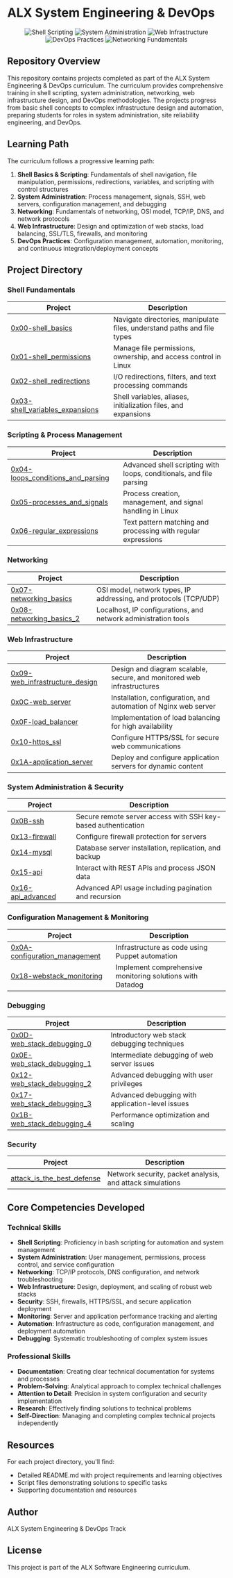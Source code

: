 # ALX System Engineering & DevOps

<p align="center">
  <img src="https://img.shields.io/badge/Shell-Scripting-green.svg" alt="Shell Scripting">
  <img src="https://img.shields.io-badge/System-Administration-blue.svg" alt="System Administration">
  <img src="https://img.shields.io-badge/Web-Infrastructure-orange.svg" alt="Web Infrastructure">
  <img src="https://img.shields.io-badge/DevOps-Practices-red.svg" alt="DevOps Practices">
  <img src="https://img.shields.io-badge/Networking-Fundamentals-yellow.svg" alt="Networking Fundamentals">
</p>

## Repository Overview

This repository contains projects completed as part of the ALX System Engineering & DevOps curriculum. The curriculum provides comprehensive training in shell scripting, system administration, networking, web infrastructure design, and DevOps methodologies. The projects progress from basic shell concepts to complex infrastructure design and automation, preparing students for roles in system administration, site reliability engineering, and DevOps.

## Learning Path

The curriculum follows a progressive learning path:

1. **Shell Basics & Scripting**: Fundamentals of shell navigation, file manipulation, permissions, redirections, variables, and scripting with control structures
2. **System Administration**: Process management, signals, SSH, web servers, configuration management, and debugging
3. **Networking**: Fundamentals of networking, OSI model, TCP/IP, DNS, and network protocols
4. **Web Infrastructure**: Design and optimization of web stacks, load balancing, SSL/TLS, firewalls, and monitoring
5. **DevOps Practices**: Configuration management, automation, monitoring, and continuous integration/deployment concepts

## Project Directory

### Shell Fundamentals
| Project | Description |
|---------|-------------|
| [0x00-shell_basics](./0x00-shell_basics) | Navigate directories, manipulate files, understand paths and file types |
| [0x01-shell_permissions](./0x01-shell_permissions) | Manage file permissions, ownership, and access control in Linux |
| [0x02-shell_redirections](./0x02-shell_redirections) | I/O redirections, filters, and text processing commands |
| [0x03-shell_variables_expansions](./0x03-shell_variables_expansions) | Shell variables, aliases, initialization files, and expansions |

### Scripting & Process Management
| Project | Description |
|---------|-------------|
| [0x04-loops_conditions_and_parsing](./0x04-loops_conditions_and_parsing) | Advanced shell scripting with loops, conditionals, and file parsing |
| [0x05-processes_and_signals](./0x05-processes_and_signals) | Process creation, management, and signal handling in Linux |
| [0x06-regular_expressions](./0x06-regular_expressions) | Text pattern matching and processing with regular expressions |

### Networking
| Project | Description |
|---------|-------------|
| [0x07-networking_basics](./0x07-networking_basics) | OSI model, network types, IP addressing, and protocols (TCP/UDP) |
| [0x08-networking_basics_2](./0x08-networking_basics_2) | Localhost, IP configurations, and network administration tools |

### Web Infrastructure
| Project | Description |
|---------|-------------|
| [0x09-web_infrastructure_design](./0x09-web_infrastructure_design) | Design and diagram scalable, secure, and monitored web infrastructures |
| [0x0C-web_server](./0x0C-web_server) | Installation, configuration, and automation of Nginx web server |
| [0x0F-load_balancer](./0x0F-load_balancer) | Implementation of load balancing for high availability |
| [0x10-https_ssl](./0x10-https_ssl) | Configure HTTPS/SSL for secure web communications |
| [0x1A-application_server](./0x1A-application_server) | Deploy and configure application servers for dynamic content |

### System Administration & Security
| Project | Description |
|---------|-------------|
| [0x0B-ssh](./0x0B-ssh) | Secure remote server access with SSH key-based authentication |
| [0x13-firewall](./0x13-firewall) | Configure firewall protection for servers |
| [0x14-mysql](./0x14-mysql) | Database server installation, replication, and backup |
| [0x15-api](./0x15-api) | Interact with REST APIs and process JSON data |
| [0x16-api_advanced](./0x16-api_advanced) | Advanced API usage including pagination and recursion |

### Configuration Management & Monitoring
| Project | Description |
|---------|-------------|
| [0x0A-configuration_management](./0x0A-configuration_management) | Infrastructure as code using Puppet automation |
| [0x18-webstack_monitoring](./0x18-webstack_monitoring) | Implement comprehensive monitoring solutions with Datadog |

### Debugging
| Project | Description |
|---------|-------------|
| [0x0D-web_stack_debugging_0](./0x0D-web_stack_debugging_0) | Introductory web stack debugging techniques |
| [0x0E-web_stack_debugging_1](./0x0E-web_stack_debugging_1) | Intermediate debugging of web server issues |
| [0x12-web_stack_debugging_2](./0x12-web_stack_debugging_2) | Advanced debugging with user privileges |
| [0x17-web_stack_debugging_3](./0x17-web_stack_debugging_3) | Advanced debugging with application-level issues |
| [0x1B-web_stack_debugging_4](./0x1B-web_stack_debugging_4) | Performance optimization and scaling |

### Security
| Project | Description |
|---------|-------------|
| [attack_is_the_best_defense](./attack_is_the_best_defense) | Network security, packet analysis, and attack simulations |

## Core Competencies Developed

### Technical Skills
- **Shell Scripting**: Proficiency in bash scripting for automation and system management
- **System Administration**: User management, permissions, process control, and service configuration
- **Networking**: TCP/IP protocols, DNS configuration, and network troubleshooting
- **Web Infrastructure**: Design, deployment, and scaling of robust web stacks
- **Security**: SSH, firewalls, HTTPS/SSL, and secure application deployment
- **Monitoring**: Server and application performance tracking and alerting
- **Automation**: Infrastructure as code, configuration management, and deployment automation
- **Debugging**: Systematic troubleshooting of complex system issues

### Professional Skills
- **Documentation**: Creating clear technical documentation for systems and processes
- **Problem-Solving**: Analytical approach to complex technical challenges
- **Attention to Detail**: Precision in system configuration and security implementation
- **Research**: Effectively finding solutions to technical problems
- **Self-Direction**: Managing and completing complex technical projects independently

## Resources

For each project directory, you'll find:
- Detailed README.md with project requirements and learning objectives
- Script files demonstrating solutions to specific tasks
- Supporting documentation and resources

## Author

ALX System Engineering & DevOps Track

## License

This project is part of the ALX Software Engineering curriculum.

